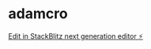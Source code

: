 # adamcro

[Edit in StackBlitz next generation editor ⚡️](https://stackblitz.com/~/github.com/EadmondDantes/adamcro)